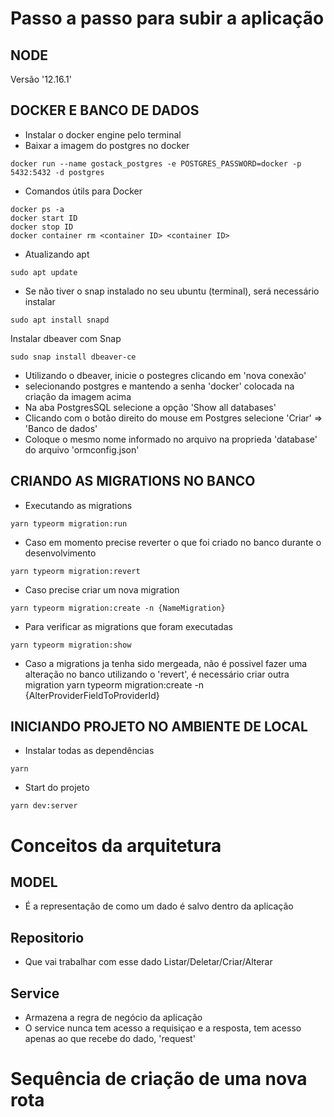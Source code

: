 # Passo a passo para subir a aplicação

## NODE
Versão '12.16.1'

## DOCKER E BANCO DE DADOS
- Instalar o docker engine pelo terminal
- Baixar a imagem do postgres no docker
```
docker run --name gostack_postgres -e POSTGRES_PASSWORD=docker -p 5432:5432 -d postgres
```

- Comandos útils para Docker
```
docker ps -a
docker start ID
docker stop ID
docker container rm <container ID> <container ID>
```

- Atualizando apt
```
sudo apt update
```

- Se não tiver o snap instalado no seu ubuntu (terminal), será necessário instalar
```
sudo apt install snapd
```

Instalar dbeaver com Snap
```
sudo snap install dbeaver-ce
```

- Utilizando o dbeaver, inicie o postegres clicando em 'nova conexão'
- selecionando postgres e mantendo a senha 'docker' colocada na criação da imagem acima
- Na aba PostgresSQL selecione a opção 'Show all databases'
- Clicando com o botão direito do mouse em Postgres selecione 'Criar' => 'Banco de dados'
- Coloque o mesmo nome informado no arquivo na proprieda 'database' do arquivo 'ormconfig.json'

## CRIANDO AS MIGRATIONS NO BANCO
- Executando as migrations
```
yarn typeorm migration:run
```

- Caso em momento precise reverter o que foi criado no banco durante o desenvolvimento
```
yarn typeorm migration:revert
```

- Caso precise criar um nova migration
```
yarn typeorm migration:create -n {NameMigration}
```

- Para verificar as migrations que foram executadas
```
yarn typeorm migration:show
```

- Caso a migrations ja tenha sido mergeada, não é possivel fazer uma alteração no banco utilizando o 'revert', é necessário criar outra migration
yarn typeorm migration:create -n {AlterProviderFieldToProviderId}

## INICIANDO PROJETO NO AMBIENTE DE LOCAL
- Instalar todas as dependências
```
yarn
```

- Start do projeto
```
yarn dev:server
```

# Conceitos da arquitetura

## MODEL
- É a representação de como um dado é salvo dentro da aplicação

## Repositorio
- Que vai trabalhar com esse dado Listar/Deletar/Criar/Alterar

## Service
- Armazena a regra de negócio da aplicação
- O service nunca tem acesso a requisiçao e a resposta, tem acesso apenas ao que recebe do dado, 'request'

# Sequência de criação de uma nova rota